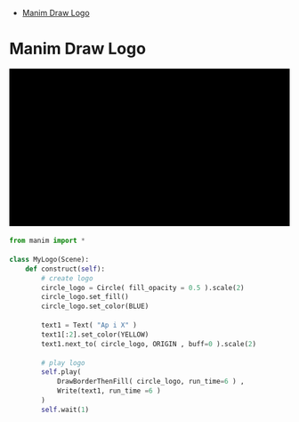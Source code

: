 [](...menustart)

- [Manim Draw Logo](#b857c3961e456ecc256a9092dd83255b)

[](...menuend)


<h2 id="b857c3961e456ecc256a9092dd83255b"></h2>

# Manim Draw Logo


![](../imgs/manim_mylogo.gif)

```python
from manim import *

class MyLogo(Scene):
    def construct(self):
        # create logo
        circle_logo = Circle( fill_opacity = 0.5 ).scale(2)
        circle_logo.set_fill()
        circle_logo.set_color(BLUE)

        text1 = Text( "Ap i X" )
        text1[:2].set_color(YELLOW)
        text1.next_to( circle_logo, ORIGIN , buff=0 ).scale(2)

        # play logo
        self.play(
            DrawBorderThenFill( circle_logo, run_time=6 ) ,
            Write(text1, run_time =6 )
        )
        self.wait(1)

```


